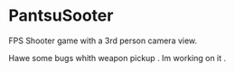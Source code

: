 # PantsuSooter
FPS Shooter game with a 3rd person camera view.

Hawe some bugs whith weapon pickup . Im working on it .
